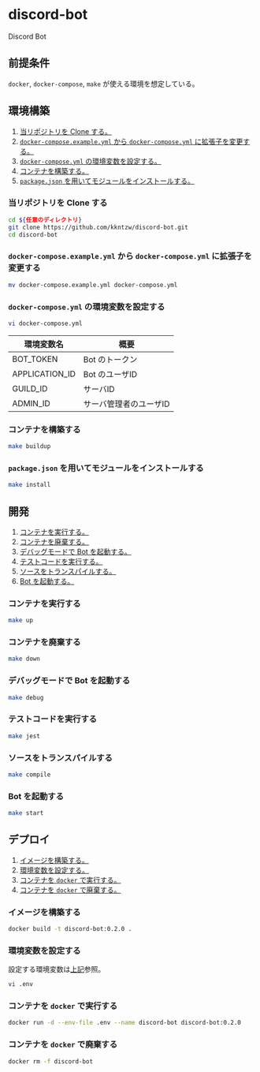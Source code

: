 # discord-bot
Discord Bot

##  前提条件
`docker`, `docker-compose`, `make` が使える環境を想定している。

## 環境構築
1. [当リポジトリを Clone する。](#当リポジトリを-clone-する)
1. [`docker-compose.example.yml` から `docker-compose.yml` に拡張子を変更する。](#docker-composeexampleyml-から-docker-composeyml-に拡張子を変更する)
1. [`docker-compose.yml` の環境変数を設定する。](#docker-composeyml-の環境変数を設定する)
1. [コンテナを構築する。](#コンテナを構築する)
1. [`package.json` を用いてモジュールをインストールする。](#packagejson-を用いてモジュールをインストールする)

### 当リポジトリを Clone する
```bash
cd ${任意のディレクトリ}
git clone https://github.com/kkntzw/discord-bot.git
cd discord-bot
```

### `docker-compose.example.yml` から `docker-compose.yml` に拡張子を変更する
```bash
mv docker-compose.example.yml docker-compose.yml
```

### `docker-compose.yml` の環境変数を設定する
```bash
vi docker-compose.yml
```

| 環境変数名 | 概要 |
| --- | --- |
| BOT_TOKEN | Bot のトークン |
| APPLICATION_ID | Bot のユーザID |
| GUILD_ID | サーバID |
| ADMIN_ID | サーバ管理者のユーザID |

### コンテナを構築する
```bash
make buildup
```

### `package.json` を用いてモジュールをインストールする
```bash
make install
```

## 開発
1. [コンテナを実行する。](#コンテナを実行する)
1. [コンテナを廃棄する。](#コンテナを廃棄する)
1. [デバッグモードで Bot を起動する。](#デバッグモードで-bot-を起動する)
1. [テストコードを実行する。](#テストコードを実行する)
1. [ソースをトランスパイルする。](#ソースをトランスパイルする)
1. [Bot を起動する。](#bot-を起動する)

### コンテナを実行する
```bash
make up
```

### コンテナを廃棄する
```bash
make down
```
### デバッグモードで Bot を起動する
```bash
make debug
```

### テストコードを実行する
```bash
make jest
```

### ソースをトランスパイルする
```bash
make compile
```

### Bot を起動する
```bash
make start
```

## デプロイ
1. [イメージを構築する。](#イメージを構築する)
1. [環境変数を設定する。](#環境変数を設定する)
1. [コンテナを `docker` で実行する。](#コンテナを-docker-で実行する)
1. [コンテナを `docker` で廃棄する。](#コンテナを-docker-で廃棄する)

### イメージを構築する
```bash
docker build -t discord-bot:0.2.0 .
```

### 環境変数を設定する
設定する環境変数は[上記](#docker-composeyml-の環境変数を設定する)参照。  

```bash
vi .env
```

### コンテナを `docker` で実行する
```bash
docker run -d --env-file .env --name discord-bot discord-bot:0.2.0
```

### コンテナを `docker` で廃棄する
```bash
docker rm -f discord-bot
```
